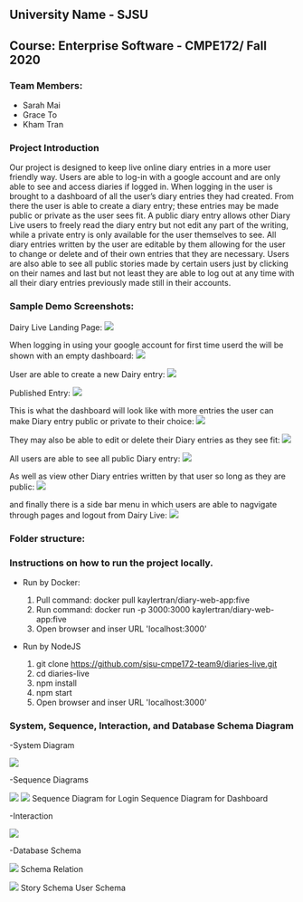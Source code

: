 ## University Name - SJSU

## Course: Enterprise Software - CMPE172/ Fall 2020

### Team Members:

- Sarah Mai
- Grace To
- Kham Tran

### Project Introduction

Our project is designed to keep live online diary entries in a more user friendly way. Users are able to log-in with a google account and are only able to see and access diaries if logged in. When logging in the user is brought to a dashboard of all the user’s diary entries they had created. From there the user is able to create a diary entry; these entries may be made public or private as the user sees fit. A public diary entry allows other Diary Live users to freely read the diary entry but not edit any part of the writing, while a private entry is only available for the user themselves to see. All diary entries written by the user are editable by them allowing for the user to change or delete and of their own entries that they are necessary. Users are also able to see all public stories made by certain users just by clicking on their names and last but not least they are able to log out at any time with all their diary entries previously made still in their accounts.

### Sample Demo Screenshots:
Dairy Live Landing Page:
![](images/1_landingPage.png)

When logging in using your google account for first time userd the will be shown with an empty dashboard:
![](images/2_starterDashboard.png)

User are able to create a new Dairy entry:
![](images/3_createNewEntry.png)

Published Entry:
![](images/5_publishedEntry.png)

This is what the dashboard will look like with more entries the user can make Diary entry public or private to their choice:
![](images/6_pubPrivEntry.png)

They may also be able to edit or delete their Diary entries as they see fit:
![](images/7_editEntry.png)

All users are able to see all public Diary entry:
![](images/4_allPublicEntry.png)

As well as view other Diary entries written by that user so long as they are public:
![](images/8_otherEntry.png)

and finally there is a side bar menu in which users are able to nagvigate through pages and logout from Dairy Live:
![](images/9_siteMenu.png)

### Folder structure:


### Instructions on how to run the project locally.
  + Run by Docker:
     1. Pull command: docker pull kaylertran/diary-web-app:five
     2. Run command: docker run -p 3000:3000 kaylertran/diary-web-app:five
     3. Open browser and inser URL 'localhost:3000'
  
  + Run by NodeJS
     1. git clone https://github.com/sjsu-cmpe172-team9/diaries-live.git
     2. cd diaries-live
     3. npm install
     4. npm start
     5. Open browser and inser URL 'localhost:3000'

### System, Sequence, Interaction, and Database Schema Diagram
-System Diagram

![](images/systemDiagram.png)

-Sequence Diagrams

![](images/sequence_login.png)
![](images/sequence_dashboard.png)
          Sequence Diagram for Login                      Sequence Diagram for Dashboard

-Interaction

![](images/interactionDiagram.png)

-Database Schema

![](images/schema_relation.png)
          Schema Relation

![](images/schema_storyUser.png)
          Story Schema          User Schema
